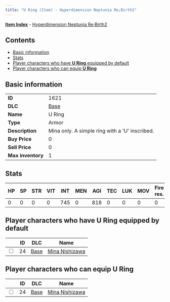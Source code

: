 ```yaml
---
title: "U Ring (Item) - Hyperdimension Neptunia Re;Birth2"
---
```


[**Item Index**](/neptunia/rb2/item/index.html) - [Hyperdimension Neptunia Re;Birth2](/neptunia/rb2)

## Contents

- [Basic information](#basic-information)
- [Stats](#stats)
- [Player characters who have **U Ring** equipped by default](#player-characters-who-have-u-ring-equipped-by-default)
- [Player characters who can equip **U Ring**](#player-characters-who-can-equip-u-ring)

## Basic information

|   |   |
| -- | -- |
| **ID** | 1621 |
| **DLC** | [Base](/neptunia/rb2/dlc/0-base.html) |
| **Name** | U Ring |
| **Type** | Armor |
| **Description** | Mina only. A simple ring with a 'U' inscribed. |
| **Buy Price** | 0 |
| **Sell Price** | 0 |
| **Max inventory** | 1 |

## Stats

| HP | SP | STR | VIT | INT | MEN | AGI | TEC | LUK | MOV | Fire res. | Ice res. | Wind res. | Lightning res. |
| -- | -- | --- | --- | --- | --- | --- | --- | --- | --- | --------- | -------- | --------- | -------------- |
| 0 | 0 | 0 | 0 | 745 | 0 | 818 | 0 | 0 | 0 | 0 | 0 | 0 | 0 |

## Player characters who have **U Ring** equipped by default

|    | ID | DLC | Name |
| -- | -- | --- | ---- |
| <input type="checkbox" id="rb2-player-0-24" class="trackbox" /> | 24 | [Base](/neptunia/rb2/dlc/0-base.html) | [Mina Nishizawa](/neptunia/rb2/player/0-24-mina-nishizawa.html) |

## Player characters who can equip **U Ring**

|    | ID | DLC | Name |
| -- | -- | --- | ---- |
| <input type="checkbox" id="rb2-player-0-24" class="trackbox" /> | 24 | [Base](/neptunia/rb2/dlc/0-base.html) | [Mina Nishizawa](/neptunia/rb2/player/0-24-mina-nishizawa.html) |